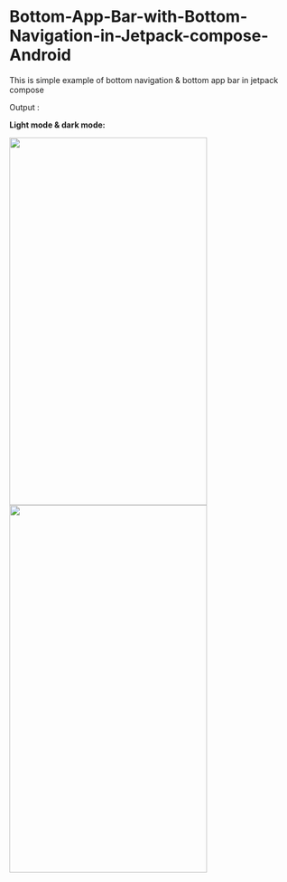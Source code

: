 # Bottom-App-Bar-with-Bottom-Navigation-in-Jetpack-compose-Android

<p>This is simple example of bottom navigation & bottom app bar in jetpack compose</p>

<p> Output : </p>
<p> <strong> Light mode & dark mode:</strong> </p>

<image src="light_bottom_bar.gif" height="
650" width="350"/>
<image src="dark_bottom_bar.gif" height="
650" width="350"/>

